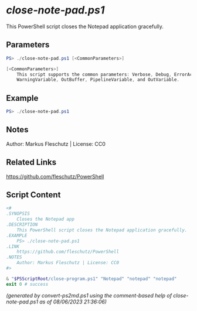 *close-note-pad.ps1*
================

This PowerShell script closes the Notepad application gracefully.

Parameters
----------
```powershell
PS> ./close-note-pad.ps1 [<CommonParameters>]

[<CommonParameters>]
    This script supports the common parameters: Verbose, Debug, ErrorAction, ErrorVariable, WarningAction, 
    WarningVariable, OutBuffer, PipelineVariable, and OutVariable.
```

Example
-------
```powershell
PS> ./close-note-pad.ps1

```

Notes
-----
Author: Markus Fleschutz | License: CC0

Related Links
-------------
https://github.com/fleschutz/PowerShell

Script Content
--------------
```powershell
<#
.SYNOPSIS
	Closes the Notepad app
.DESCRIPTION
	This PowerShell script closes the Notepad application gracefully.
.EXAMPLE
	PS> ./close-note-pad.ps1
.LINK
	https://github.com/fleschutz/PowerShell
.NOTES
	Author: Markus Fleschutz | License: CC0
#>

& "$PSScriptRoot/close-program.ps1" "Notepad" "notepad" "notepad"
exit 0 # success
```

*(generated by convert-ps2md.ps1 using the comment-based help of close-note-pad.ps1 as of 08/06/2023 21:36:06)*
